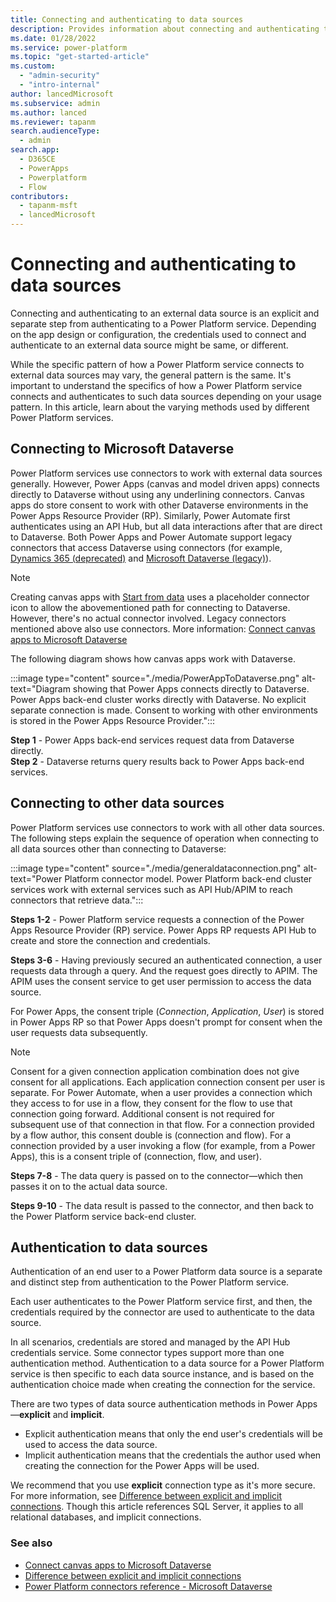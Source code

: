 ```yaml
---
title: Connecting and authenticating to data sources
description: Provides information about connecting and authenticating to different data sources from Power Platform.
ms.date: 01/28/2022
ms.service: power-platform
ms.topic: "get-started-article"
ms.custom: 
  - "admin-security"
  - "intro-internal"
author: lancedMicrosoft
ms.subservice: admin
ms.author: lanced
ms.reviewer: tapanm
search.audienceType: 
  - admin
search.app:
  - D365CE
  - PowerApps
  - Powerplatform
  - Flow
contributors:
  - tapanm-msft
  - lancedMicrosoft
---
```


# Connecting and authenticating to data sources

Connecting and authenticating to an external data source is an explicit and separate step from authenticating to a Power Platform service. Depending on the app design or configuration, the credentials used to connect and authenticate to an external data source might be same, or different.

While the specific pattern of how a Power Platform service connects to external data sources may vary, the general pattern is the same.  It's important to understand the specifics of how a Power Platform service connects and authenticates to such data sources depending on your usage pattern. In this article, learn about the varying methods used by different Power Platform services.

## Connecting to Microsoft Dataverse

Power Platform services use connectors to work with external data sources generally. However, Power Apps (canvas and model driven apps) connects directly to Dataverse without using any underlining connectors. Canvas apps do store consent to work with other Dataverse environments in the Power Apps Resource Provider (RP). Similarly, Power Automate first authenticates using an API Hub, but all data interactions after that are direct to Dataverse. Both Power Apps and Power Automate support legacy connectors that access Dataverse using connectors (for example, [Dynamics 365 (deprecated)](/connectors/dynamicscrmonline/) and [Microsoft Dataverse (legacy)](/connectors/commondataservice/)).

> [!NOTE]
> Creating canvas apps with [Start from data](/powerapps/maker/canvas-apps/data-platform-create-app) uses a placeholder connector icon to allow the abovementioned path for connecting to Dataverse. However, there's no actual connector involved. Legacy connectors mentioned above also use connectors. More information: [Connect canvas apps to Microsoft Dataverse](/powerapps/maker/canvas-apps/connections/connection-common-data-service)

The following diagram shows how canvas apps work with Dataverse.

:::image type="content" source="./media/PowerAppToDataverse.png" alt-text="Diagram showing that Power Apps connects directly to Dataverse.  Power Apps back-end cluster works directly with Dataverse. No explicit separate connection is made.  Consent to working with other environments is stored in the Power Apps Resource Provider.":::

**Step 1** - Power Apps back-end services request data from Dataverse directly.
<br>**Step 2** - Dataverse returns query results back to Power Apps back-end services.

## Connecting to other data sources

Power Platform services use connectors to work with all other data sources. The following steps explain the sequence of operation when connecting to all data sources other than connecting to Dataverse:

:::image type="content" source="./media/generaldataconnection.png" alt-text="Power Platform connector model. Power Platform back-end cluster services work with external services such as API Hub/APIM to reach connectors that retrieve data.":::

**Steps 1-2** - Power Platform service requests a connection of the Power Apps Resource Provider (RP) service. Power Apps RP requests API Hub to create and store the connection and credentials.

**Steps 3-6** - Having previously secured an authenticated connection, a user requests data through a query. And the request goes directly to APIM. The APIM uses the consent service to get user permission to access the data source.

For Power Apps, the consent triple (*Connection*, *Application*, *User*) is stored in Power Apps RP so that Power Apps doesn't prompt for consent when the user requests data subsequently.

> [!NOTE]
> Consent for a given connection application combination does not give consent for all applications. Each application connection consent per user is separate. For Power Automate, when a user provides a connection which they access to for use in a flow, they consent for the flow to use that connection going forward. Additional consent is not required for subsequent use of that connection in that flow. For a connection provided by a flow author, this consent double is (connection and flow). For a connection provided by a user invoking a flow (for example, from a Power Apps), this is a consent triple of (connection, flow, and user).

**Steps 7-8** - The data query is passed on to the connector&mdash;which then passes it on to the actual data source.

**Steps 9-10** - The data result is passed to the connector, and then back to the Power Platform service back-end cluster.

## Authentication to data sources

Authentication of an end user to a Power Platform data source is a separate and distinct step from authentication to the Power Platform service.

Each user authenticates to the Power Platform service first, and then, the credentials required by the connector are used to authenticate to the data source.

In all scenarios, credentials are stored and managed by the API Hub credentials service. Some connector types support more than one authentication method. Authentication to a data source for a Power Platform service is then specific to each data source instance, and is based on the authentication choice made when creating the connection for the service.

There are two types of data source authentication methods in Power Apps&mdash;**explicit** and **implicit**.

- Explicit authentication means that only the end user's credentials will be used to access the data source.
- Implicit authentication means that the credentials the author used when creating the connection for the Power Apps will be used.

We recommend that you use **explicit** connection type as it's more secure. For more information, see [Difference between explicit and implicit connections](/powerapps/maker/canvas-apps/connections/sql-server-security#difference-between-explicit-and-implicit-connections). Though this article references SQL Server, it applies to all relational databases, and implicit connections.

### See also

- [Connect canvas apps to Microsoft Dataverse](/powerapps/maker/canvas-apps/connections/connection-common-data-service)
- [Difference between explicit and implicit connections](/powerapps/maker/canvas-apps/connections/sql-server-security#difference-between-explicit-and-implicit-connections)
- [Power Platform connectors reference - Microsoft Dataverse](/connectors/commondataserviceforapps/)
